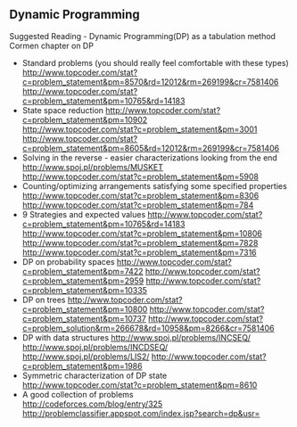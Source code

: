 ## Dynamic Programming
Suggested Reading - Dynamic Programming(DP) as a tabulation method
Cormen chapter on DP
- Standard problems (you should really feel comfortable with these types)  
http://www.topcoder.com/stat?c=problem_statement&pm=8570&rd=12012&rm=269199&cr=7581406  
http://www.topcoder.com/stat?c=problem_statement&pm=10765&rd=14183  
- State space reduction 
http://www.topcoder.com/stat?c=problem_statement&pm=10902  
http://www.topcoder.com/stat?c=problem_statement&pm=3001  
http://www.topcoder.com/stat?c=problem_statement&pm=8605&rd=12012&rm=269199&cr=7581406  
- Solving in the reverse - easier characterizations looking from the end  
http://www.spoj.pl/problems/MUSKET  
http://www.topcoder.com/stat?c=problem_statement&pm=5908  
- Counting/optimizing arrangements satisfying some specified properties
http://www.topcoder.com/stat?c=problem_statement&pm=8306
http://www.topcoder.com/stat?c=problem_statement&pm=784
- 9 Strategies and expected values
http://www.topcoder.com/stat?c=problem_statement&pm=10765&rd=14183
http://www.topcoder.com/stat?c=problem_statement&pm=10806
http://www.topcoder.com/stat?c=problem_statement&pm=7828
http://www.topcoder.com/stat?c=problem_statement&pm=7316
- DP on probability spaces
http://www.topcoder.com/stat?c=problem_statement&pm=7422
http://www.topcoder.com/stat?c=problem_statement&pm=2959
http://www.topcoder.com/stat?c=problem_statement&pm=10335
- DP on trees
http://www.topcoder.com/stat?c=problem_statement&pm=10800
http://www.topcoder.com/stat?c=problem_statement&pm=10737
http://www.topcoder.com/stat?c=problem_solution&rm=266678&rd=10958&pm=8266&cr=7581406
- DP with data structures
http://www.spoj.pl/problems/INCSEQ/
http://www.spoj.pl/problems/INCDSEQ/
http://www.spoj.pl/problems/LIS2/
http://www.topcoder.com/stat?c=problem_statement&pm=1986
- Symmetric characterization of DP state  
http://www.topcoder.com/stat?c=problem_statement&pm=8610
- A good collection of problems  
http://codeforces.com/blog/entry/325  
http://problemclassifier.appspot.com/index.jsp?search=dp&usr=  
